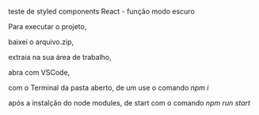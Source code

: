 teste de styled components React - função modo escuro

Para executar o projeto,

baixei o arquivo.zip,

extraia na sua área de trabalho,

abra com VSCode,

com o Terminal da pasta aberto, de um use o comando _npm i_

após a instalção do node modules, de start com o comando _npm run start_
